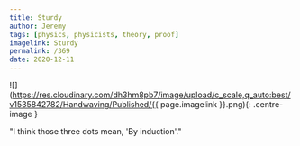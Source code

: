 ```yaml
---
title: Sturdy
author: Jeremy
tags: [physics, physicists, theory, proof]
imagelink: Sturdy
permalink: /369
date: 2020-12-11
---
```


![](https://res.cloudinary.com/dh3hm8pb7/image/upload/c_scale,q_auto:best/v1535842782/Handwaving/Published/{{ page.imagelink }}.png){: .centre-image }

"I think those three dots mean, 'By induction'."
